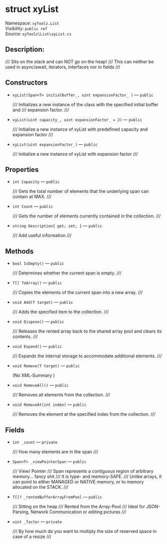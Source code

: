 # struct xyList<T>

Namespace: `xyToolz.List`  
Visibility: `public ref`  
Source: `xyToolz\List\xyList.cs`

## Description:

/// Sits on the stack and can NOT go on the heap!
    /// This can neither be used in async/await, iterators, interfaces nor in fields 
    ///

## Constructors

- `xyList(Span<T> initialBuffer_, uint expansionFactor_ )` — `public`
  
  /// Initializes a new instance of the  class with the specified initial buffer and
        /// expansion factor.
        ///
- `xyList(uint capacity_, uint expansionFactor_ = 2)` — `public`
  
  /// Initialize a new instance of xyList with predefined capacity and expansion factor
        ///
- `xyList(uint expansionFactor_)` — `public`
  
  /// Initialize a new instance of xyList with expansion factor
        ///

## Properties

- `int Capacity` — `public`
  
  /// Gets the total number of elements that the underlying span can contain at MAX.
        ///
- `int Count` — `public`
  
  /// Gets the number of elements currently contained in the collection.
        ///
- `string Description{ get; set; }` — `public`
  
  /// Add useful information
        ///

## Methods

- `bool IsEmpty()` — `public`
  
  /// Determines whether the current span is empty.
        ///
- `T[] ToArray()` — `public`
  
  /// Copies the elements of the current span into a new array.
        ///
- `void Add(T target)` — `public`
  
  /// Adds the specified item to the collection.
        ///
- `void Dispose()` — `public`
  
  /// Releases the rented array back to the shared array pool and clears its contents.
        ///
- `void Expand()` — `public`
  
  /// Expands the internal storage to accommodate additional elements.
        ///
- `void Remove(T target)` — `public`
  
  (No XML‑Summary )
- `void RemoveAll()` — `public`
  
  /// Removes all elements from the collection.
        ///
- `void RemoveAt(int index)` — `public`
  
  /// Removes the element at the specified index from the collection.
        ///

## Fields

- `int _count` — `private`
  
  /// How many elements are in the span
        ///
- `Span<T> _viewPointerSpan` — `public`
  
  /// View/ Pointer
        /// Span represents a contiguous region of arbitrary memory... fancy shit
        /// It is type- and memory-SAFE. 
        /// Unlike arrays, it can point to either MANAGED or NATIVE memory, or to memory allocated on the STACK. 
        ///
- `T[]? _rentedBufferArrayFromPool` — `public`
  
  /// Sitting on the heap
        /// Rented from the Array-Pool
        /// Ideal for JSON-Parsing, Network Communication or editing pictures
        ///
- `uint _factor` — `private`
  
  /// By how much do you want to multiply the size of reserved space in case of a resize
        ///

